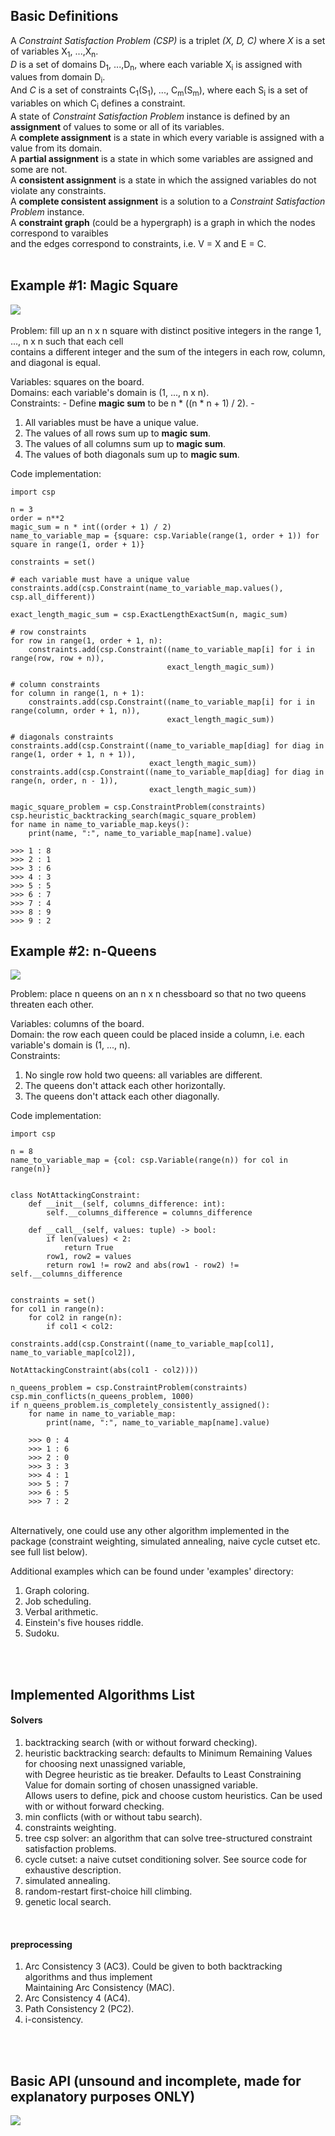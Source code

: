## Basic Definitions
A _Constraint Satisfaction Problem (CSP)_ is a triplet _(X, D, C)_ where _X_ is a set of variables X<sub>1</sub>, ...,X<sub>n</sub>.  
_D_ is a set of domains D<sub>1</sub>, ...,D<sub>n</sub>, where each variable X<sub>i</sub> is assigned with values from domain D<sub>i</sub>.  
And _C_ is a set of constraints C<sub>1</sub>(S<sub>1</sub>), ..., C<sub>m</sub>(S<sub>m</sub>), where each S<sub>i</sub> is a set of variables on which C<sub>i</sub> defines a constraint.  
A state of _Constraint Satisfaction Problem_ instance is defined by an **assignment** of values to some or all of its variables.  
A **complete assignment** is a state in which every variable is assigned with a value from its domain.  
A **partial assignment** is a state in which some variables are assigned and some are not.  
A **consistent assignment** is a state in which the assigned variables do not violate any constraints.  
A **complete consistent assignment** is a solution to a _Constraint Satisfaction Problem_ instance.  
A **constraint graph** (could be a hypergraph) is a graph in which the nodes correspond to varaibles  
and the edges correspond to constraints, i.e. V = X and E = C.
<br>
<br>

## Example #1: Magic Square
![](https://upload.wikimedia.org/wikipedia/commons/e/e4/Magicsquareexample.svg)  
<br>
Problem: fill up an n x n square with distinct positive integers in the range 1, ..., n x n such that each cell  
contains a different integer and the sum of the integers in each row, column, and diagonal is equal.  

Variables: squares on the board.  
Domains: each variable's domain is (1, ..., n x n).   
Constraints: - Define **magic sum** to be n * ((n * n + 1) / 2). -  
1. All variables must be have a unique value.
2. The values of all rows sum up to **magic sum**.
3. The values of all columns sum up to **magic sum**.
4. The values of both diagonals sum up to **magic sum**.

Code implementation:

    import csp
      
    n = 3  
    order = n**2  
    magic_sum = n * int((order + 1) / 2)  
    name_to_variable_map = {square: csp.Variable(range(1, order + 1)) for square in range(1, order + 1)}  
    
    constraints = set()
    
    # each variable must have a unique value  
    constraints.add(csp.Constraint(name_to_variable_map.values(), csp.all_different))  
    
    exact_length_magic_sum = csp.ExactLengthExactSum(n, magic_sum)  
    
    # row constraints
    for row in range(1, order + 1, n):  
        constraints.add(csp.Constraint((name_to_variable_map[i] for i in range(row, row + n)),  
                                       exact_length_magic_sum))  
    
    # column constraints
    for column in range(1, n + 1):  
        constraints.add(csp.Constraint((name_to_variable_map[i] for i in range(column, order + 1, n)),  
                                       exact_length_magic_sum))  
    
    # diagonals constraints
    constraints.add(csp.Constraint((name_to_variable_map[diag] for diag in range(1, order + 1, n + 1)), 
                                   exact_length_magic_sum))  
    constraints.add(csp.Constraint((name_to_variable_map[diag] for diag in range(n, order, n - 1)), 
                                   exact_length_magic_sum))  
    
    magic_square_problem = csp.ConstraintProblem(constraints)  
    csp.heuristic_backtracking_search(magic_square_problem)  
    for name in name_to_variable_map.keys():  
        print(name, ":", name_to_variable_map[name].value)  
    
    >>> 1 : 8  
    >>> 2 : 1  
    >>> 3 : 6  
    >>> 4 : 3  
    >>> 5 : 5  
    >>> 6 : 7  
    >>> 7 : 4  
    >>> 8 : 9  
    >>> 9 : 2  

## Example #2: n-Queens
![](https://i.imgur.com/Ujq4LzZ.png)
<br>

Problem: place n queens on an n x n chessboard so that no two queens threaten each other.

Variables: columns of the board.  
Domain: the row each queen could be placed inside a column, i.e. each variable's domain is (1, ..., n).  
Constraints:  
1. No single row hold two queens: all variables are different.
2. The queens don't attack each other horizontally.
3. The queens don't attack each other diagonally.

Code implementation:
   
    import csp
    
    n = 8
    name_to_variable_map = {col: csp.Variable(range(n)) for col in range(n)}
    
    
    class NotAttackingConstraint:
        def __init__(self, columns_difference: int):
            self.__columns_difference = columns_difference
    
        def __call__(self, values: tuple) -> bool:
            if len(values) < 2:
                return True
            row1, row2 = values
            return row1 != row2 and abs(row1 - row2) != self.__columns_difference
    
    
    constraints = set()
    for col1 in range(n):
        for col2 in range(n):
            if col1 < col2:
                constraints.add(csp.Constraint((name_to_variable_map[col1], name_to_variable_map[col2]),
                                               NotAttackingConstraint(abs(col1 - col2))))
    
    n_queens_problem = csp.ConstraintProblem(constraints)
    csp.min_conflicts(n_queens_problem, 1000)
    if n_queens_problem.is_completely_consistently_assigned():
        for name in name_to_variable_map:
            print(name, ":", name_to_variable_map[name].value)
    
        >>> 0 : 4
        >>> 1 : 6
        >>> 2 : 0
        >>> 3 : 3
        >>> 4 : 1
        >>> 5 : 7
        >>> 6 : 5
        >>> 7 : 2

<br>
Alternatively, one could use any other algorithm implemented in the package (constraint weighting, simulated annealing,  
 naive cycle cutset etc. see full list below).

Additional examples which can be found under 'examples' directory:
1. Graph coloring.
2. Job scheduling.
3. Verbal arithmetic. 
4. Einstein's five houses riddle.
5. Sudoku.
<br>
<br>

## Implemented Algorithms List
#### Solvers
1. backtracking search (with or without forward checking).
2. heuristic backtracking search: defaults to Minimum Remaining Values for choosing next unassigned variable,  
with Degree heuristic as tie breaker. Defaults to Least Constraining Value for domain sorting of chosen unassigned variable.  
Allows users to define, pick and choose custom heuristics. Can be used with or without forward checking.
3. min conflicts (with or without tabu search).
4. constraints weighting.
5. tree csp solver: an algorithm that can solve tree-structured constraint satisfaction problems.
6. cycle cutset: a naive cutset conditioning solver. See source code for exhaustive description.
7. simulated annealing.
8. random-restart first-choice hill climbing.
9. genetic local search.
<br>

#### preprocessing
1. Arc Consistency 3 (AC3). Could be given to both backtracking algorithms and thus implement  
Maintaining Arc Consistency (MAC).
2. Arc Consistency 4 (AC4).
3. Path Consistency 2 (PC2).
4. i-consistency.
<br>
<br>

## Basic API (unsound and incomplete, made for explanatory purposes ONLY)
![](https://i.imgur.com/GjwBr45.png)
